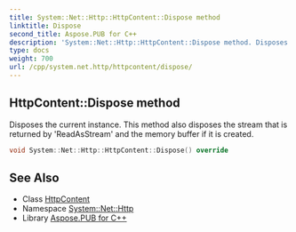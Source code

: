 ```yaml
---
title: System::Net::Http::HttpContent::Dispose method
linktitle: Dispose
second_title: Aspose.PUB for C++
description: 'System::Net::Http::HttpContent::Dispose method. Disposes the current instance. This method also disposes the stream that is returned by ''ReadAsStream'' and the memory buffer if it is created in C++.'
type: docs
weight: 700
url: /cpp/system.net.http/httpcontent/dispose/
---
```

## HttpContent::Dispose method


Disposes the current instance. This method also disposes the stream that is returned by 'ReadAsStream' and the memory buffer if it is created.

```cpp
void System::Net::Http::HttpContent::Dispose() override
```

## See Also

* Class [HttpContent](../)
* Namespace [System::Net::Http](../../)
* Library [Aspose.PUB for C++](../../../)
